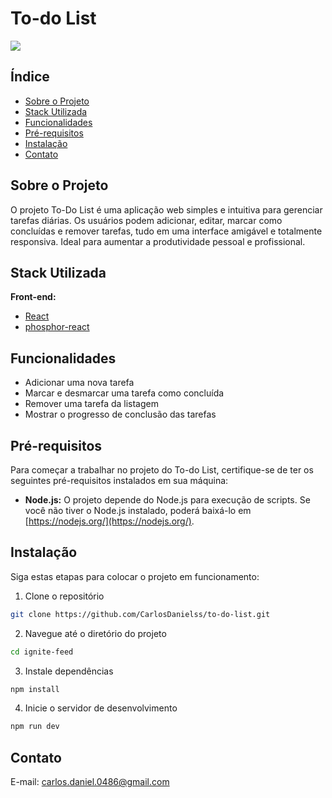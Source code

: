 # To-do List

<img src="https://i.imgur.com/5ntbgar.png" />

## Índice

- [Sobre o Projeto](#sobre-o-projeto)
- [Stack Utilizada](#stack-utilizada)
- [Funcionalidades](#funcionalidades)
- [Pré-requisitos](#pré-requisitos)
- [Instalação](#instalação)
- [Contato](#contato)

## Sobre o Projeto

O projeto To-Do List é uma aplicação web simples e intuitiva para gerenciar tarefas diárias. Os usuários podem adicionar, editar, marcar como concluídas e remover tarefas, tudo em uma interface amigável e totalmente responsiva. Ideal para aumentar a produtividade pessoal e profissional.

## Stack Utilizada

**Front-end:** 
- [React](https://react.dev/)
- [phosphor-react](https://phosphoricons.com/)

## Funcionalidades

- Adicionar uma nova tarefa
- Marcar e desmarcar uma tarefa como concluída
- Remover uma tarefa da listagem
- Mostrar o progresso de conclusão das tarefas

## Pré-requisitos

Para começar a trabalhar no projeto do To-do List, certifique-se de ter os seguintes pré-requisitos instalados em sua máquina:

- **Node.js:** O projeto depende do Node.js para execução de scripts. Se você não tiver o Node.js instalado, poderá baixá-lo em [https://nodejs.org/](https://nodejs.org/).

## Instalação

Siga estas etapas para colocar o projeto em funcionamento:

1. Clone o repositório
```sh
git clone https://github.com/CarlosDanielss/to-do-list.git
```
2. Navegue até o diretório do projeto
```sh
cd ignite-feed
```
3. Instale dependências
```sh
npm install
```
4. Inicie o servidor de desenvolvimento
```sh
npm run dev
```

## Contato

E-mail: carlos.daniel.0486@gmail.com
